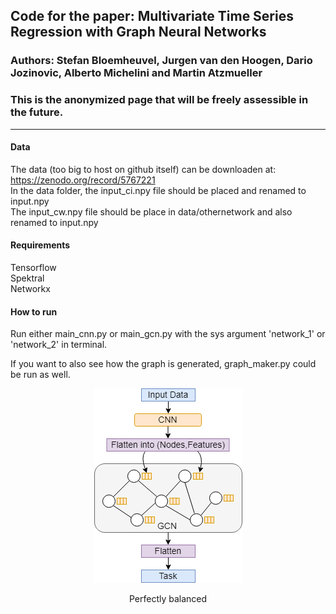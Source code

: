 ## Code for the paper: Multivariate Time Series Regression with Graph Neural Networks

### Authors: Stefan Bloemheuvel, Jurgen van den Hoogen, Dario Jozinovic, Alberto Michelini and Martin Atzmueller

### This is the anonymized page that will be freely assessible in the future.

--------------------------

#### Data
The data (too big to host on github itself) can be downloaden at: https://zenodo.org/record/5767221  <br /> 
In the data folder, the input_ci.npy file should be placed and renamed to input.npy <br /> 
The input_cw.npy file should be place in data/othernetwork  and also renamed to input.npy <br /> 

#### Requirements
Tensorflow <br /> 
Spektral <br /> 
Networkx <br /> 

#### How to run

Run either main_cnn.py or main_gcn.py with the sys argument 'network_1' or 'network_2' in terminal.<br /> 

If you want to also see how the graph is generated, graph_maker.py could be run as well. <br /> 

<div align="center">
<img src=gnn_block.png" >
<p>Perfectly balanced</p>
</div>
